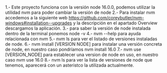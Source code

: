 1.- Este proyecto funciona con la versión node 16.0.0, podemos utilizar la utilidad nvm para poder cambiar la versión de node 
2.- Para instalar nvm accedemos a la siguiente web https://github.com/coreybutler/nvm-windows#installation--upgrades y la descripción en el apartado Overview descargamos la aplicación.
3.- para saber la versión de node instalada dentro de la terminal ponemos node -v
4.- nvm --help para ayuda relacionada con nvm
5.- nvm ls para ver el listado de versiones instaladas de node.
6.- nvm install [VERSION NODE] para instalar una versión concreta de node, en nuestro caso pondríamos nvm install 16.0
7.- nvm use [VERSION_NODE] para establecer una version de node en uso, en nuestro caso nvm use 16.0
8.- nvm ls para ver la lista de versiones de node que tenemos, aparecerá con un asteristco la utilizada actualmente.

